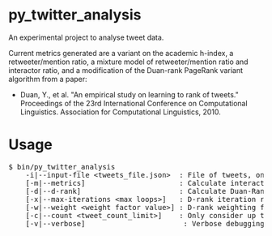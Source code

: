 # py_twitter_analysis
An experimental project to analyse tweet data.

Current metrics generated are a variant on the academic h-index,
a retweeter/mention ratio, a mixture model of retweeter/mention
ratio and interactor ratio, and a modification of the Duan-rank
PageRank variant algorithm from a paper:

 * Duan, Y., et al. "An empirical study on learning to rank of tweets." Proceedings
of the 23rd International Conference on Computational Linguistics. Association for
Computational Linguistics, 2010.

# Usage
<pre>
$ bin/py_twitter_analysis
    -i|--input-file &lt;tweets_file.json&gt;  : File of tweets, one per line
    [-m|--metrics]                      : Calculate interaction metrics
    [-d|--d-rank]                       : Calculate Duan-Rank values
    [-x|--max-iterations &lt;max loops&gt;]   : D-rank iteration roof value (default: 20)
    [-w|--weight &lt;weight factor value&gt;] : D-rank weighting factor (default: 0.2)
    [-c|--count &lt;tweet_count_limit&gt;]    : Only consider up to this many` `tweets (default: -1, all)
    [-v|--verbose]                       : Verbose debugging flag
</pre>
